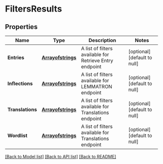 # FiltersResults

## Properties
Name | Type | Description | Notes
------------ | ------------- | ------------- | -------------
**Entries** | [**Arrayofstrings**](arrayofstrings.md) | A list of filters available for Retrieve Entry endpoint | [optional] [default to null]
**Inflections** | [**Arrayofstrings**](arrayofstrings.md) | A list of filters available for LEMMATRON endpoint | [optional] [default to null]
**Translations** | [**Arrayofstrings**](arrayofstrings.md) | A list of filters available for Translations endpoint | [optional] [default to null]
**Wordlist** | [**Arrayofstrings**](arrayofstrings.md) | A list of filters available for Translations endpoint | [optional] [default to null]

[[Back to Model list]](../README.md#documentation-for-models) [[Back to API list]](../README.md#documentation-for-api-endpoints) [[Back to README]](../README.md)


